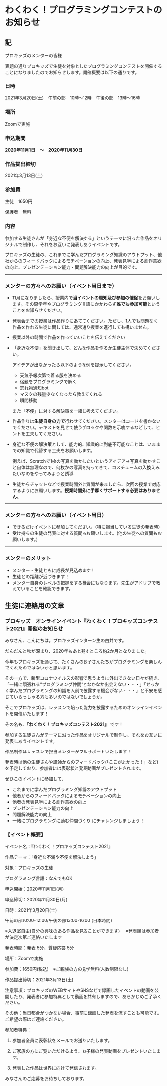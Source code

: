 # わくわく！プログラミングコンテストのお知らせ

## 記

プロキッズのメンターの皆様

表題の通りプロキッズで生徒を対象としたプログラミングコンテストを開催することになりましたのでお知らせします。開催概要は以下の通りです。

### 日時

2021年3月20日(土)　午前の部　10時〜12時　午後の部　13時〜16時

### 場所

Zoomで実施

### 申込期間

**2020年11月1日　〜　2020年11月30日**

### 作品提出締切

2021年3月13日(土)

### 参加費

生徒　1650円

保護者　無料

### 内容
参加する生徒さんが「身近な不便を解決する」というテーマに沿った作品をオリジナルで制作し、それをお互いに発表しあうイベントです。

プロキッズの生徒の、これまでに学んだプログラミング知識のアウトプット、他社からのフィードバックによるモチベーションの向上、発表見学による創作意欲の向上、プレゼンテーション能力・問題解決能力の向上が目的です。

---

### メンターの方々へのお願い（イベント当日まで）
- 11月になりましたら、授業内で**当イベントの周知及び参加の催促**をお願いします。その際学年やプログラミング言語にかかわらず**誰でも参加可能**ということをお知らせください。

- 発表会までの授業は作品作りにあててください。ただし、1人でも問題なく作品を作れる生徒に関しては、通常通り授業を進行しても構いません。

- 授業以外の時間で作品を作っていいことを伝えてください

- 「身近な不便」を聞き出して、どんな作品を作るか生徒主体で決めてください。

    アイデアが出なかったら以下のような例を提示してください。

    - 天気予報次第で着る服を決める
    - 宿題をプログラミングで解く
    - 忘れ物通知bot
    - マスクの残量少なくなったら教えてくれる
    - 瞬間移動

    また「不便」に対する解決策を一緒に考えてください。

- 作品作りは**生徒自身の力で**行わせてください。メンターはコードを書かないでください。テキストを見せて使うブロックや関数を示唆するなどして、ヒントを工夫してください。

- 身近な不便の解決策として、能力的、知識的に到底不可能なことは、いままでの知識で代替する工夫をお願いします。
    
    例えば、Scratchで1枚の写真を動かしたいというアイデア→写真を動かすこと自体は無理なので、何枚かの写真を持ってきて、コスチュームの入換えみたいなのをやってみようと誘導

- 生徒からチャットなどで授業時間外に質問が来ましたら、次回の授業で対応するようにお願いします。**授業時間外に手厚くサポートする必要はありません**。

---

### メンターの方々へのお願い（イベント当日）
- できるだけイベントに参加してください。（特に担当している生徒の発表時）
- 受け持ちの生徒の発表に対する質問もお願いします。(他の生徒への質問もお願いします。)

---

### メンターのメリット
- メンター・生徒ともに成長が見込めます！
- 生徒との距離が近づきます！
- メンター自身のレベルの把握をする機会にもなります。先生がアドリブで教えていることを確認できます。

## 生徒に連絡用の文章

### プロキッズ　オンラインイベント『わくわく！プロキッズコンテスト2021』開催のお知らせ

みなさん、こんにちは。プロキッズインターン生の白井です。

だんだんと秋が深まり、2020年もあと残すところ約2か月となりました。

今年もプロキッズを通じて、たくさんのお子さんたちがプログラミングを楽しんでくれたのではないかと思います。

その一方で、新型コロナウイルスの影響で思うように外出できない日々が続き、「一緒に頑張れる“プログラミング仲間“となかなか出会えない・・・」「せっかく学んだプログラミングの知識を人前で披露する機会がない・・・」と不安を感じていらっしゃる方も多いのではないでしょうか。

そこでプロキッズは、レッスンで培った能力を披露するためのオンラインイベントを開催いたします！

その名も、**『わくわく！プロキッズコンテスト2021』** です！

参加する生徒さんがテーマに沿った作品をオリジナルで制作し、それをお互いに発表しあうイベントです。

作品制作はレッスンで担当メンターがフルサポートいたします！

発表時は他の生徒さんや講師からのフィードバック(「ここがよかった！」など)を予定しており、参加者には表彰状と発表動画がプレゼントされます。

ぜひこのイベントに参加して、
- これまでに学んだプログラミング知識のアウトプット
- 他者からのフィードバックによるモチベーションの向上
- 他者の発表見学による創作意欲の向上
- プレゼンテーション能力の向上
- 問題解決能力の向上
- 一緒にプログラミングに励む仲間づくり にチャレンジしましょう！

### 【イベント概要】

イベント名：『わくわく！プロキッズコンテスト2021』

作品テーマ：「身近な不満や不便を解決しよう」

対象：プロキッズの生徒

プログラミング言語：なんでもOK

申込開始：2020年11月1日(月)

申込締切：2020年11月30日(月)

日時：2021年3月20日(土) 

午前の部10:00-12:00/午後の部13:00-16:00 (日本時間)

 ※入退室自由(自分の興味のある作品を見ることができます)　
 ※発表順は参加者が決定次第ご連絡いたします

発表時間：発表 5分、質疑応答 5分

場所：Zoomで実施

参加費：1650円(税込)　※ご親族の方の見学無料(人数制限なし)

作品提出締切：2021年3月13日(土)　

注意事項：プロキッズのWEBサイトやSNSなどで録画したイベントの動画を公開したり、発表者に参加特典として動画を共有しますので、あらかじめご了承ください。

その他：当日都合がつかない場合、事前に録画した発表を流すことも可能です。ご希望の際はご連絡ください。

参加者特典：

1. 参加者全員に表彰状をメールでお送りいたします。

1. ご家族の方にご覧いただけるよう、お子様の発表動画をプレゼントいたします。

1. 発表した作品は世界に向けて発信されます。

みなさんのご応募をお待ちしております。 
